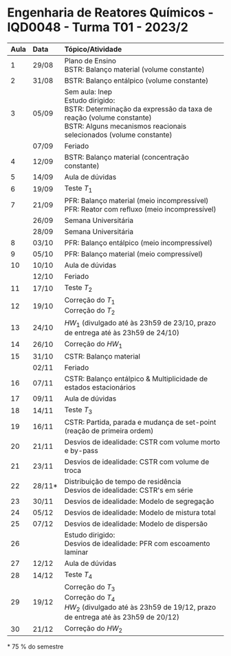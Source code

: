 # Engenharia de Reatores Químicos - IQD0048 - Turma T01 - 2023/2

| Aula | Data | Tópico/Atividade |
| :--- | :--- | :--- |
| 1 | 29/08 | Plano de Ensino <br> BSTR: Balanço material (volume constante) |
| 2 | 31/08 | BSTR: Balanço entálpico (volume constante) |
| 3 | 05/09 | Sem aula: Inep <br> Estudo dirigido: <br> BSTR: Determinação da expressão da taxa de reação (volume constante) <br> BSTR: Alguns mecanismos reacionais selecionados (volume constante) |
| | 07/09 | Feriado |
| 4 | 12/09 | BSTR: Balanço material (concentração constante) |
| 5 | 14/09 | Aula de dúvidas |
| 6 | 19/09 | Teste *T*<sub>1</sub> |
| 7 | 21/09 | PFR: Balanço material (meio incompressível) <br> PFR: Reator com refluxo (meio incompressível) |
| | 26/09 | Semana Universitária |
| | 28/09 | Semana Universitária |
| 8 | 03/10 | PFR: Balanço entálpico (meio incompressível) |
| 9 | 05/10 | PFR: Balanço material (meio compressível) |
| 10 | 10/10 | Aula de dúvidas |
| | 12/10 | Feriado |
| 11 | 17/10 | Teste *T*<sub>2</sub> |
| 12 | 19/10 | Correção do *T*<sub>1</sub> <br> Correção do *T*<sub>2</sub> |
| 13 | 24/10 | *HW*<sub>1</sub> (divulgado até às 23h59 de 23/10, prazo de entrega até às 23h59 de 24/10) |
| 14 | 26/10 | Correção do *HW*<sub>1</sub> |
| 15 | 31/10 | CSTR: Balanço material |
| | 02/11 | Feriado |
| 16 | 07/11 | CSTR: Balanço entálpico & Multiplicidade de estados estacionários |
| 17 | 09/11 | Aula de dúvidas |
| 18 | 14/11 | Teste *T*<sub>3</sub> |
| 19 | 16/11 | CSTR: Partida, parada e mudança de set-point (reação de primeira ordem) |
| 20 | 21/11 | Desvios de idealidade: CSTR com volume morto e by-pass |
| 21 | 23/11 | Desvios de idealidade: CSTR com volume de troca |
| 22 | 28/11* | Distribuição de tempo de residência <br> Desvios de idealidade: CSTR's em série |
| 23 | 30/11 | Desvios de idealidade: Modelo de segregação |
| 24 | 05/12 | Desvios de idealidade: Modelo de mistura total |
| 25 | 07/12 | Desvios de idealidade: Modelo de dispersão |
| 26 | | Estudo dirigido: <br> Desvios de idealidade: PFR com escoamento laminar |
| 27 | 12/12 | Aula de dúvidas |
| 28 | 14/12 | Teste *T*<sub>4</sub> |
| 29 | 19/12 | Correção do *T*<sub>3</sub> <br> Correção do *T*<sub>4</sub> <br> *HW*<sub>2</sub> (divulgado até às 23h59 de 19/12, prazo de entrega até às 23h59 de 20/12) |
| 30 | 21/12 | Correção do *HW*<sub>2</sub> |

\* 75 % do semestre
